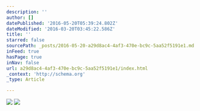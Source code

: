 ```yaml
---
description: ''
author: []
datePublished: '2016-05-20T05:39:24.802Z'
dateModified: '2016-03-20T03:45:22.586Z'
title: ''
starred: false
sourcePath: _posts/2016-05-20-a29d8ac4-4af3-470e-bc9c-5aa52f5191e1.md
inFeed: true
hasPage: true
inNav: false
url: a29d8ac4-4af3-470e-bc9c-5aa52f5191e1/index.html
_context: 'http://schema.org'
_type: Article

---
```

![](https://the-grid-user-content.s3-us-west-2.amazonaws.com/aa1c46d6-48ba-4e5d-8b0c-df6b9be99f41.png)
![](https://the-grid-user-content.s3-us-west-2.amazonaws.com/14ddaa1e-9baa-4d5d-b589-f8cab655947c.png)